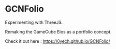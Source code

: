 # GCNFolio

Experimenting with ThreeJS.

Remaking the GameCube Bios as a portfolio concept.

Check it out here : https://0yech.github.io/GCNFolio/
